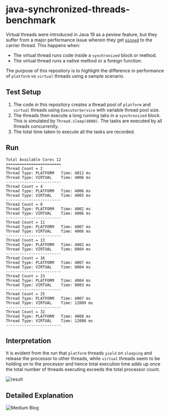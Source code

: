 # java-synchronized-threads-benchmark
Virtual threads were introduced in Java 19 as a peview feature, but they suffer from a major performance issue wherein they get [`pinned`](https://docs.oracle.com/en/java/javase/21/core/virtual-threads.html#GUID-704A716D-0662-4BC7-8C7F-66EE74B1EDAD) to the carrier thread. This happens when:
- The virtual thread runs code inside a `synchronized` block or method.
- The virtual thread runs a native method or a foreign function.

The purpose of this repository is to highlight the difference in performance of `platform` vs `virtual` threads using a sample scenario.

## Test Setup
1. The code in this repository creates a thread pool of `platform` and `virtual` threads using `ExecutorService` with variable thread pool size.
2. The threads then execute a long running taks in a `synchronized` block. This is simulated by `Thread.sleep(4000)`. The tasks are executed by all threads concurrently.
3. The total time taken to execute all the tasks are recorded.

## Run
```
Total Available Cores 12
========================
Thread Count = 2
Thread Type: PLATFORM   Time: 4012 ms
Thread Type: VIRTUAL    Time: 4006 ms
------------------------
Thread Count = 4
Thread Type: PLATFORM   Time: 4006 ms
Thread Type: VIRTUAL    Time: 4005 ms
------------------------
Thread Count = 8
Thread Type: PLATFORM   Time: 4002 ms
Thread Type: VIRTUAL    Time: 4006 ms
------------------------
Thread Count = 11
Thread Type: PLATFORM   Time: 4007 ms
Thread Type: VIRTUAL    Time: 4006 ms
------------------------
Thread Count = 13
Thread Type: PLATFORM   Time: 4002 ms
Thread Type: VIRTUAL    Time: 8004 ms
------------------------
Thread Count = 16
Thread Type: PLATFORM   Time: 4007 ms
Thread Type: VIRTUAL    Time: 8004 ms
------------------------
Thread Count = 23
Thread Type: PLATFORM   Time: 4004 ms
Thread Type: VIRTUAL    Time: 8003 ms
------------------------
Thread Count = 25
Thread Type: PLATFORM   Time: 4007 ms
Thread Type: VIRTUAL    Time: 12009 ms
------------------------
Thread Count = 32
Thread Type: PLATFORM   Time: 4008 ms
Thread Type: VIRTUAL    Time: 12008 ms
------------------------
```

## Interpretation
It is evident from the run that `platform` threads `yield` on `sleeping` and release the processor to other threads, while `virtual` threads seem to be holding on to the processor and hence total execution time adds up once the total number of threads executing exceeds the total processor count.

![result](https://github.com/Abhishekvrshny/java-synchronized-threads-benchmark/assets/12811812/1352b2eb-4313-4a36-91a0-7bd68e88afaf) 

## Detailed Explanation

![Medium Blog](https://abhishekvrshny.medium.com/pinning-a-pitfall-to-avoid-when-using-virtual-threads-in-java-482c5eab78a3)

